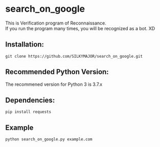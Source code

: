 # search_on_google  

This is Verification program of Reconnaissance.  
If you run the program many times, you will be recognized as a bot. XD

## Installation:  

```
git clone https://github.com/SILKYMAJOR/search_on_google.git
```



## Recommended Python Version:  

The recommened version for Python 3 is 3.7.x



## Dependencies:  

```
pip install requests
```


## Example

```
python search_on_google.py example.com
```

